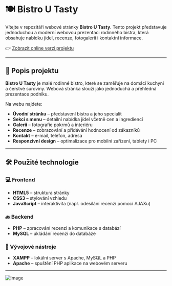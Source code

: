 # 🍽️ Bistro U Tasty

Vítejte v repozitáři webové stránky **Bistro U Tasty**. Tento projekt představuje jednoduchou a moderní webovou prezentaci rodinného bistra, která obsahuje nabídku jídel, recenze, fotogalerii i kontaktní informace.

👉 [Zobrazit online verzi projektu](http://bistro.wz.cz:8080)

---

## 🧾 Popis projektu

**Bistro U Tasty** je malé rodinné bistro, které se zaměřuje na domácí kuchyni a čerstvé suroviny. Webová stránka slouží jako jednoduchá a přehledná prezentace podniku.

Na webu najdete:

- **Úvodní stránku** – představení bistra a jeho specialit  
- **Sekci s menu** – detailní nabídka jídel včetně cen a ingrediencí  
- **Galerii** – fotografie pokrmů a interiéru  
- **Recenze** – zobrazování a přidávání hodnocení od zákazníků  
- **Kontakt** – e-mail, telefon, adresa  
- **Responzivní design** – optimalizace pro mobilní zařízení, tablety i PC

---

## 🛠️ Použité technologie

### 💻 Frontend

- **HTML5** – struktura stránky  
- **CSS3** – stylování vzhledu  
- **JavaScript** – interaktivita (např. odesílání recenzí pomocí AJAXu)

### 🔙 Backend

- **PHP** – zpracování recenzí a komunikace s databází  
- **MySQL** – ukládání recenzí do databáze  

### 🧰 Vývojové nástroje

- **XAMPP** – lokální server s Apache, MySQL a PHP  
- **Apache** – spuštění PHP aplikace na webovém serveru

---

![image](https://github.com/user-attachments/assets/7cbf9131-9ea8-4c99-adf1-17f45d2f9cac)
